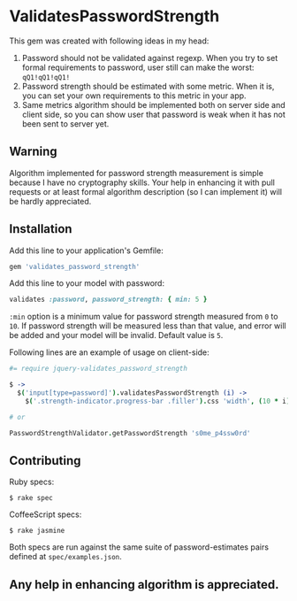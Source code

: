 # ValidatesPasswordStrength

This gem was created with following ideas in my head:

1. Password should not be validated against regexp. When you try to set formal requirements to password, user still can make the worst: `qQ1!qQ1!qQ1!`
2. Password strength should be estimated with some metric. When it is, you can set your own requirements to this metric in your app.
3. Same metrics algorithm should be implemented both on server side and client side, so you can show user that password is weak when it has not been sent to server yet.

## Warning

Algorithm implemented for password strength measurement is simple because I have no cryptography skills. Your help in enhancing it with pull requests or at least formal algorithm description (so I can implement it) will be hardly appreciated.

## Installation

Add this line to your application's Gemfile:

```ruby
gem 'validates_password_strength'
```

Add this line to your model with password:

```ruby
validates :password, password_strength: { min: 5 }
```

`:min` option is a minimum value for password strength measured from `0` to `10`. If password strength will be measured less than that value, and error will be added and your model will be invalid. Default value is `5`.

Following lines are an example of usage on client-side:

```coffee
#= require jquery-validates_password_strength

$ ->
  $('input[type=password]').validatesPasswordStrength (i) ->
    $('.strength-indicator.progress-bar .filler').css 'width', (10 * i)+'%'

# or

PasswordStrengthValidator.getPasswordStrength 's0me_p4ssw0rd'
```

## Contributing

Ruby specs:

    $ rake spec

CoffeeScript specs:

    $ rake jasmine

Both specs are run against the same suite of password-estimates pairs defined at `spec/examples.json`.

## Any help in enhancing algorithm is appreciated.